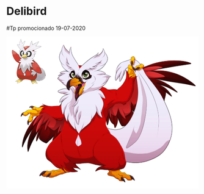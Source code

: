 # Delibird
#Tp promocionado 19-07-2020

![Image text](https://github.com/TianshuWang/UTN_Sistemas_Operativos_2020_1C/blob/master/foto/pngegg.png)
